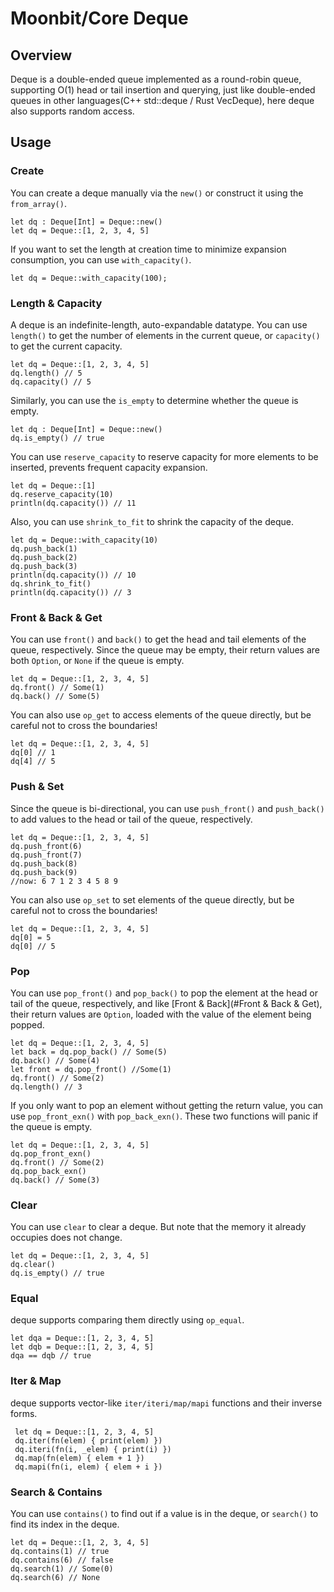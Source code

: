 # Moonbit/Core Deque

## Overview

Deque is a double-ended queue implemented as a round-robin queue, supporting O(1) head or tail insertion and querying, just like double-ended queues in other languages(C++ std::deque / Rust VecDeque), here deque also supports random access.

## Usage

### Create

You can create a deque manually via the `new()` or construct it using the `from_array()`.

```moonbit
let dq : Deque[Int] = Deque::new()
let dq = Deque::[1, 2, 3, 4, 5]
```

If you want to set the length at creation time to minimize expansion consumption, you can use `with_capacity()`.

```moonbit
let dq = Deque::with_capacity(100);
```

### Length & Capacity

A deque is an indefinite-length, auto-expandable datatype. You can use `length()` to get the number of elements in the current queue, or `capacity()` to get the current capacity.

```moonbit
let dq = Deque::[1, 2, 3, 4, 5]
dq.length() // 5
dq.capacity() // 5
```

Similarly, you can use the `is_empty` to determine whether the queue is empty.

```moonbit
let dq : Deque[Int] = Deque::new()
dq.is_empty() // true
```

You can use `reserve_capacity` to reserve capacity for more elements to be inserted, prevents frequent capacity expansion.

```moonbit
let dq = Deque::[1]
dq.reserve_capacity(10)
println(dq.capacity()) // 11
```

Also, you can use `shrink_to_fit` to shrink the capacity of the deque.

```moonbit
let dq = Deque::with_capacity(10)
dq.push_back(1)
dq.push_back(2)
dq.push_back(3)
println(dq.capacity()) // 10
dq.shrink_to_fit()
println(dq.capacity()) // 3
```

### Front & Back & Get

You can use `front()` and `back()` to get the head and tail elements of the queue, respectively. Since the queue may be empty, their return values are both `Option`, or `None` if the queue is empty.

```moonbit
let dq = Deque::[1, 2, 3, 4, 5]
dq.front() // Some(1)
dq.back() // Some(5)
```

You can also use `op_get` to access elements of the queue directly, but be careful not to cross the boundaries!

```moonbit
let dq = Deque::[1, 2, 3, 4, 5]
dq[0] // 1
dq[4] // 5
```

### Push & Set

Since the queue is bi-directional, you can use `push_front()` and `push_back()` to add values to the head or tail of the queue, respectively.

```moonbit
let dq = Deque::[1, 2, 3, 4, 5]
dq.push_front(6)
dq.push_front(7)
dq.push_back(8)
dq.push_back(9)
//now: 6 7 1 2 3 4 5 8 9
```

You can also use `op_set` to set elements of the queue directly, but be careful not to cross the boundaries!

```moonbit
let dq = Deque::[1, 2, 3, 4, 5]
dq[0] = 5
dq[0] // 5
```

### Pop

You can use `pop_front()` and `pop_back()` to pop the element at the head or tail of the queue, respectively, and like [Front & Back](#Front & Back & Get), their return values are `Option`, loaded with the value of the element being popped.

```moonbit
let dq = Deque::[1, 2, 3, 4, 5]
let back = dq.pop_back() // Some(5)
dq.back() // Some(4)
let front = dq.pop_front() //Some(1)
dq.front() // Some(2)
dq.length() // 3
```

If you only want to pop an element without getting the return value, you can use `pop_front_exn()` with `pop_back_exn()`.
These two functions will panic if the queue is empty.

```moonbit
let dq = Deque::[1, 2, 3, 4, 5]
dq.pop_front_exn()
dq.front() // Some(2)
dq.pop_back_exn()
dq.back() // Some(3)
```

### Clear

You can use `clear` to clear a deque. But note that the memory it already occupies does not change.

```moonbit
let dq = Deque::[1, 2, 3, 4, 5]
dq.clear()
dq.is_empty() // true
```

### Equal

deque supports comparing them directly using `op_equal`.

```moonbit
let dqa = Deque::[1, 2, 3, 4, 5]
let dqb = Deque::[1, 2, 3, 4, 5]
dqa == dqb // true
```

### Iter & Map

deque supports vector-like `iter/iteri/map/mapi` functions and their inverse forms.

```moonbit
 let dq = Deque::[1, 2, 3, 4, 5]
 dq.iter(fn(elem) { print(elem) })
 dq.iteri(fn(i, _elem) { print(i) })
 dq.map(fn(elem) { elem + 1 })
 dq.mapi(fn(i, elem) { elem + i })
```

### Search & Contains

You can use `contains()` to find out if a value is in the deque, or `search()` to find its index in the deque.

```moonbit
let dq = Deque::[1, 2, 3, 4, 5]
dq.contains(1) // true
dq.contains(6) // false
dq.search(1) // Some(0)
dq.search(6) // None
```
